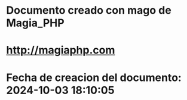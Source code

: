 # 
# Documento creado con mago de Magia_PHP 
# http://magiaphp.com 
# Fecha de creacion del documento: 2024-10-03 18:10:05 
